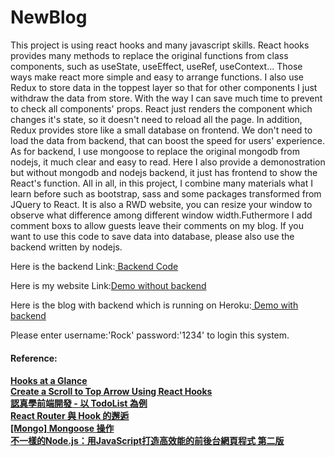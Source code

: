# NewBlog

This project is using react hooks and many javascript skills. React hooks provides many methods to replace the original functions from class components, such as useState, useEffect, useRef, useContext... Those ways make react more simple and easy to arrange functions. I also use Redux to store data in the toppest layer so that for other components I just withdraw the data from store. With the way I can save much time to prevent to check all components' props. React just renders the component which changes it's state, so it doesn't need to reload all the page. In addition, Redux provides store like a small database on frontend. We don't need to load the data from backend, that can boost the speed for users' experience. As for backend, I use mongoose to replace the original mongodb from nodejs, it much clear and easy to read. Here I also provide a demonostration but without mongodb and nodejs backend, it just has frontend to show the React's function. All in all, in this project, I combine many materials what I learn before such as bootstrap, sass and some packages transformed from JQuery to React. It is also a RWD website, you can resize your window to observe what difference among different window width.Futhermore I add comment boxs to allow guests leave their comments on my blog. If you want to use this code to save data into database, please also use the backend written by nodejs. 
<p>Here is the backend Link:<a href="https://github.com/xiu43317/blogserver"> Backend Code</a></p>
<p>Here is my website Link:<a href="https://rockchang.000webhostapp.com/testweb/#/">Demo without backend</a></p>
<p>Here is the blog with backend which is running on Heroku:<a href="https://rockchang.000webhostapp.com/newblog/#/"> Demo with backend</a></p>
<p>Please enter username:'Rock'  password:'1234' to login this system.</p>
<h4>Reference:<h4/>
<a href="https://reactjs.org/docs/hooks-overview.html">Hooks at a Glance</a><br>
<a href="https://medium.com/better-programming/create-a-scroll-to-top-arrow-using-react-hooks-18586890fedc">
  Create a Scroll to Top Arrow Using React Hooks</a><br>
<a href="https://ithelp.ithome.com.tw/users/20105814/ironman/2049">認真學前端開發 - 以 TodoList 為例</a><br>
<a href="https://tomchen60317.github.io/2020/01/22/react/React-Router-%E8%88%87-Hook-%E9%82%82%E9%80%85-2/">React Router 與 Hook 的邂逅<a/><br>
<a href="https://pjchender.github.io/2018/12/09/mongo-mongoose-%E6%93%8D%E4%BD%9C/">[Mongo] Mongoose 操作</a><br>
<a href="https://www.kingstone.com.tw/basic/2013120355064/">不一樣的Node.js：用JavaScript打造高效能的前後台網頁程式 第二版<a/>
